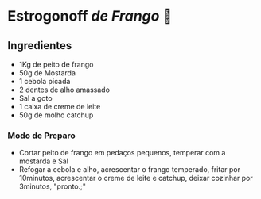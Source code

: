 # Estrogonoff _de_ *Frango* :chicken:

## Ingredientes



- 1Kg de peito de frango
- 50g de Mostarda
- 1 cebola picada
- 2 dentes de alho amassado
- Sal a goto
- 1 caixa de creme de leite
- 50g de molho catchup

### Modo de Preparo

- Cortar peito de frango em pedaços pequenos, temperar com a mostarda e Sal
- Refogar a cebola e alho, acrescentar o frango temperado, fritar por 10minutos, acrescentar o creme de leite e catchup, deixar cozinhar por 3minutos, "pronto.;"




























